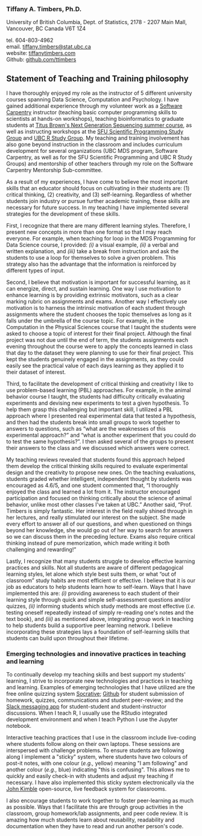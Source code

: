 ### Tiffany A. Timbers, Ph.D.
University of British Columbia, Dept. of Statistics, 2178 - 2207 Main Mall, Vancouver, BC Canada V6T 1Z4</br>

tel. 604-803-4962</center> </br>
email. [tiffany.timbers@stat.ubc.ca](mailto:tiffany.timbers@stat.ubc.ca)</br>
website: [tiffanytimbers.com](http://tiffanytimbers.com/)</br>
Github: [github.com/ttimbers](https://github.com/ttimbers)

## Statement of Teaching and Training philosophy

I have thoroughly enjoyed my role as the instructor of 5 different university courses spanning Data Science, Computation and Psychology. I have gained additional experience through my volunteer work as a [Software Carpentry](https://software-carpentry.org/) instructor (teaching basic computer programming skills to scientists at hands-on workshops), teaching bioinformatics to graduate students at [Titus Brown's Next Generation Sequencing summer course](http://angus.readthedocs.io/en/2015/week3.html), as well as instructing workshops at the [SFU Scientific Programming Study Group](http://sciprog.ca/) and [UBC R Study Group](https://minisciencegirl.github.io/studyGroup/). My teaching and training involvement has also gone beyond instruction in the classroom and includes curriculum development for several organizations (UBC MDS program, Software Carpentry, as well as for the SFU Scientific Programming and UBC R Study Groups) and mentorship of other teachers through my role on the Software Carpentry Mentorship Sub-committee.

As a result of my experiences, I have come to believe the most important skills that an educator should focus on cultivating in their students are: (1) critical thinking, (2) creativity, and (3) self-learning. Regardless of whether students join industry or pursue further academic training, these skills are necessary for future success. In my teaching I have implemented several strategies for the development of these skills.

First, I recognize that there are many different learning styles. Therefore, I present new concepts in more than one format so that I may reach everyone. For example, when teaching for loop in the MDS Programming for Data Science course, I provided: *(i)* a visual example, *(ii)* a verbal and written explanation, and *(iii)* take a break from instruction and ask the students to use a loop for themselves to solve a given problem. This strategy also has the advantage that the information is reinforced by different types of input.

Second, I believe that motivation is important for successful learning, as it can energize, direct, and sustain learning. One way I use motivation to enhance learning is by providing extrinsic motivators, such as a clear marking rubric on assignments and exams. Another way I effectively use motivation is to harness the intrinsic motivation of each student through assignments where the student chooses the topic themselves as long as it falls under the umbrella of the course topic. For example, in the Computation in the Physical Sciences course that I taught the students were asked to choose a topic of interest for their final project. Although the final project was not due until the end of term, the students assignments each evening throughout the course were to apply the concepts learned in class that day to the dataset they were planning to use for their final project. This kept the students genuinely engaged in the assignments, as they could easily see the practical value of each days learning as they applied it to their dataset of interest.

Third, to facilitate the development of critical thinking and creativity I like to use problem-based learning (PBL) approaches. For example, in the animal behavior course I taught, the students had difficulty critically evaluating experiments and devising new experiments to test a given hypothesis. To help them grasp this challenging but important skill, I utilized a PBL approach where I presented real experimental data that tested a hypothesis, and then had the students break into small groups to work together to answers to questions, such as “what are the weaknesses of this experimental approach?” and “what is another experiment that you could do to test the same hypothesis?”. I then asked several of the groups to present their answers to the class and we discussed which answers were correct.

My teaching reviews revealed that students found this approach helped them develop the critical thinking skills required to evaluate experimental design and the creativity to propose new ones. On the teaching evaluations, students graded whether intelligent, independent thought by students was encouraged as 4.6/5, and one student commented that, “I thoroughly enjoyed the class and learned a lot from it. The instructor encouraged participation and focused on thinking critically about the science of animal behavior, unlike most other classes I've taken at UBC.” Another said, “Prof. Timbers is simply fantastic. Her interest in the field really shined through in her lectures, and really stimulated our interest on the subject. She made every effort to answer all of our questions, and when questioned on things beyond her knowledge, she would go out of her way to search for answers so we can discuss them in the preceding lecture. Exams also require critical thinking instead of pure memorization, which made writing it both challenging and rewarding!”

Lastly, I recognize that many students struggle to develop effective learning practices and skills. Not all students are aware of different pedagogical learning styles, let alone which style best suits them, or what “out of classroom” study habits are most efficient or effective. I believe that it is our job as educators to help students learn how to self-learn. Ways that I have implemented this are: *(i)* providing awareness to each student of their learning style through quick and simple self-assessment questions and/or quizzes, *(ii)* informing students which study methods are most effective (*i.e.* testing oneself repeatedly instead of simply re-reading one's notes and the text book), and *(iii)* as mentioned above, integrating group work in teaching to help students build a supportive peer learning network. I believe incorporating these strategies lays a foundation of self-learning skills that students can build upon throughout their lifetime.

### Emerging technologies and innovative practices in teaching and learning
To continually develop my teaching skills and best support my students' learning, I strive to incorporate new technologies and practices in teaching and learning. Examples of emerging technologies that I have utilized are the free online quizzing system [Socrative](https://www.socrative.com/); [Github](https://github.com/) for student submission of homework, quizzes, communications and student peer-review; and the [Slack messaging app](https://slack.com/) for student-student and student-instructor discussions. When I teach R, I usually use the RStudio integrated development environment and when I teach Python I use the Jupyter notebook.

Interactive teaching practices that I use in the classroom include live-coding where students follow along on their own laptops. These sessions are interspersed with challenge problems. To ensure students are following along I implement a "sticky" system, where students have two colours of post-it notes, with one colour (*e.g.,* yellow) meaning "I am following" and another colour (*e.g.,* blue) indicating "this is confusing". This allows me to quickly and easily check-in with students and adjust my teaching if necessary. I have also implemented this sticky system electronically via the [John Kimble](https://github.com/kohler/johnkimble) open-source, live feedback system for classrooms.

I also encourage students to work together to foster peer-learning as much as possible. Ways that I facilitate this are through group activities in the classroom, group homework/lab assignments, and peer code review. It is amazing how much students learn about reusability, readability and documentation when they have to read and run another person's code.
